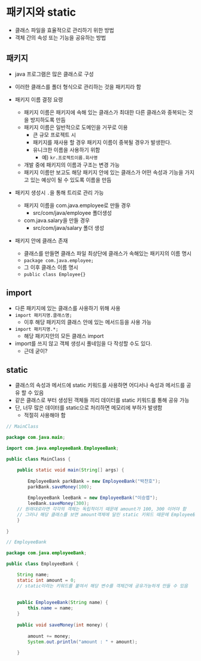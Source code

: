 # 패키지와 static

- 클래스 파일을 효율적으로 관리하기 위한 방법
- 객체 간의 속성 또는 기능을 공유하는 방법



## 패키지

- java 프로그램은 많은 클래스로 구성
- 이러한 클래스를 폴더 형식으로 관리하는 것을 패키지라 함
- 패키지 이름 결정 요령
  - 패키지 이름은 패키지에 속해 있는 클래스가 최대한 다른 클래스와 중복되는 것을 방지하도록 만듬
  - 패키지 이름은 일반적으로 도메인을 거꾸로 이용
    - 큰 규모 프로젝트 시
    - 패키지를 재사용 할 경우 패키지 이름이 중복될 경우가 발생한다.
    - 유니크한 이름을 사용하기 위함
      - 예) `kr.프로젝트이름.회사명`
  - 개발 중에 패키지의 이름과 구조는 변경 가능
  - 패키지 이름만 보고도 해당 패키지 안에 있는 클래스가 어떤 속성과 기능을 가지고 있는 예상이 될 수 있도록 이름을 만듬
- 패키지 생성시 `.`을 통해 트리로 관리 가능
  - 패키지 이름을 com.java.employee로 만들 경우
    - src/com/java/employee 폴더생성
  - com.java.salary을 만들 경우
    - src/com/java/salary 폴더 생성

- 패키지 안에 클래스 존재
  - 클래스를 만들면 클래스 파일 최상단에 클래스가 속해있는 패키지의 이름 명시
  - `package com.java.employee;`
  - 그 이후 클래스 이름 명시
  - `public class Employee{}`



## import

- 다른 패키지에 있는 클래스를 사용하기 위해 사용
- `import 패키지명.클래스명;`
  - 이후 해당 패키지의 클래스 안에 있는 메서드등을 사용 가능
- `import 패키지명.*;`
  - 해당 패키지안의 모든 클래스 import
- import를 쓰지 않고 객체 생성시 풀네임을 다 작성할 수도 있다.
  - 근데 굳이?



## static

- 클래스의 속성과 메서드에 static 키워드를 사용하면 어디서나 속성과 메서드를 공유 할 수 있음
- 같은 클래스로 부터 생성된 객체들 끼리 데이터를 static 키워드를 통해 공유 가능
- 단, 너무 많은 데이터를 static으로 처리하면 메모리에 부하가 발생함
  - 적절히 사용해야 함

```java
// MainClass

package com.java.main;

import com.java.employeeBank.EmployeeBank;

public class MainClass {

	public static void main(String[] args) {
		
		EmployeeBank parkBank = new EmployeeBank("박찬호");
		parkBank.saveMoney(100);
		
		EmployeeBank leeBank = new EmployeeBank("이승엽");
		leeBank.saveMoney(300);
    // 원래대로라면 각각의 객체는 독립적이기 때문에 amount가 100, 300 이어야 함
	// 그러나 해당 클래스를 보면 amount객체에 달린 static 키워드 때문에 EmployeeBank의 amount 변수의 값은 400이 된다.
	}
	
}
```

```java
// EmployeeBank

package com.java.employeeBank;

public class EmployeeBank {

	String name;
	static int amount = 0;
    // static이라는 키워드를 붙여서 해당 변수를 객체간에 공유가능하게 만들 수 있음
	
	
	public EmployeeBank(String name) {
		this.name = name;
	}
	
	public void saveMoney(int money) {
		
		amount += money;
		System.out.println("amount : " + amount);
		
	}
```

